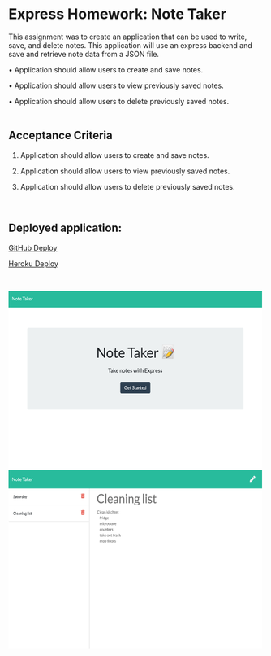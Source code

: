 # Express Homework: Note Taker
This assignment was to create an application that can be used to write, save, and delete notes. This application will use an express backend and save and retrieve note data from a JSON file.


• Application should allow users to create and save notes.

• Application should allow users to view previously saved notes.

• Application should allow users to delete previously saved notes.    
&nbsp;


Acceptance Criteria
------------

1. Application should allow users to create and save notes.

2. Application should allow users to view previously saved notes.

3. Application should allow users to delete previously saved notes.

&nbsp;


## Deployed application:
   [GitHub Deploy](https://sarahsalvini.github.io/Note-taker/)

   [Heroku Deploy](https://note-taker-hw-11.herokuapp.com/)

&nbsp;

<img src="noteTaker1.png" width="500" height="350">

<img src="noteTaker2.png" width="500" height="350">

